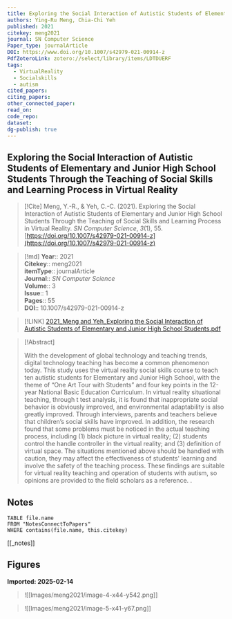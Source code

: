```yaml
---
title: Exploring the Social Interaction of Autistic Students of Elementary and Junior High School Students Through the Teaching of Social Skills and Learning Process in Virtual Reality
authors: Ying-Ru Meng, Chia-Chi Yeh
published: 2021
citekey: meng2021
journal: SN Computer Science
Paper_type: journalArticle
DOI: https://www.doi.org/10.1007/s42979-021-00914-z
PdfZoteroLink: zotero://select/library/items/LDTDUERF
tags:
  - VirtualReality
  - Socialskills
  - autism
cited_papers: 
citing_papers: 
other_connected_paper: 
read_on: 
code_repo: 
dataset: 
dg-publish: true
---
```


## Exploring the Social Interaction of Autistic Students of Elementary and Junior High School Students Through the Teaching of Social Skills and Learning Process in Virtual Reality

> [!Cite]
> Meng, Y.-R., & Yeh, C.-C. (2021). Exploring the Social Interaction of Autistic Students of Elementary and Junior High School Students Through the Teaching of Social Skills and Learning Process in Virtual Reality. _SN Computer Science_, _3_(1), 55. [https://doi.org/10.1007/s42979-021-00914-z](https://doi.org/10.1007/s42979-021-00914-z)


>[!md]
> **Year**:: 2021   
> **Citekey**:: meng2021  
> **itemType**:: journalArticle  
> **Journal**:: *SN Computer Science*  
> **Volume**:: 3  
> **Issue**:: 1   
> **Pages**:: 55  
> **DOI**:: 10.1007/s42979-021-00914-z    

> [!LINK] 
> [2021_Meng and Yeh_Exploring the Social Interaction of Autistic Students of Elementary and Junior High School Students.pdf](zotero://select/library/items/K2LBZFEP)

> [!Abstract]
>
> With the development of global technology and teaching trends, digital technology teaching has become a common phenomenon today. This study uses the virtual reality social skills course to teach ten autistic students for Elementary and Junior High School, with the theme of “One Art Tour with Students” and four key points in the 12-year National Basic Education Curriculum. In virtual reality situational teaching, through t test analysis, it is found that inappropriate social behavior is obviously improved, and environmental adaptability is also greatly improved. Through interviews, parents and teachers believe that children’s social skills have improved. In addition, the research found that some problems must be noticed in the actual teaching process, including (1) black picture in virtual reality; (2) students control the handle controller in the virtual reality; and (3) definition of virtual space. The situations mentioned above should be handled with caution, they may affect the effectiveness of students' learning and involve the safety of the teaching process. These findings are suitable for virtual reality teaching and operation of students with autism, so opinions are provided to the field scholars as a reference.
>.
> 


## Notes

```dataview 
TABLE file.name 
FROM "NotesConnectToPapers" 
WHERE contains(file.name, this.citekey)
```

[[_notes]]

## Figures

**Imported: 2025-02-14**

> ![[Images/meng2021/image-4-x44-y542.png]]

> ![[Images/meng2021/image-5-x41-y67.png]]